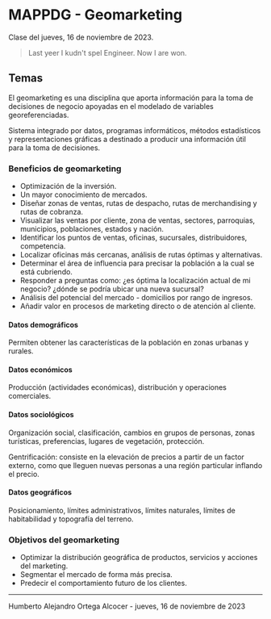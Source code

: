 # MAPPDG - Geomarketing

Clase del jueves, 16 de noviembre de 2023.

> Last yeer I kudn't spel Engineer. Now I are won.

## Temas

El geomarketing es una disciplina que aporta información para la toma de
decisiones de negocio apoyadas en el modelado de variables georeferenciadas.

Sistema integrado por datos, programas informáticos, métodos estadísticos y
representaciones gráficas a destinado a producir una información útil para la
toma de decisiones.

### Beneficios de geomarketing

- Optimización de la inversión.
- Un mayor conocimiento de mercados.
- Diseñar zonas de ventas, rutas de despacho, rutas de merchandising y rutas
  de cobranza.
- Visualizar las ventas por cliente, zona de ventas, sectores, parroquias, municipios, poblaciones, estados y nación.
- Identificar los puntos de ventas, oficinas, sucursales, distribuidores, competencia.
- Localizar oficinas más cercanas, análisis de rutas óptimas y alternativas.
- Determinar el área de influencia para precisar la población a la cual se está cubriendo.
- Responder a preguntas como: ¿es óptima la localización actual de mi negocio? ¿dónde se podría ubicar una nueva sucursal?
- Análisis del potencial del mercado - domicilios por rango de ingresos.
- Añadir valor en procesos de marketing directo o de atención al cliente.

#### Datos demográficos

Permiten obtener las características de la población en zonas urbanas y rurales.

#### Datos económicos

Producción (actividades económicas), distribución y operaciones comerciales.

#### Datos sociológicos

Organización social, clasificación, cambios en grupos de personas, zonas turísticas,
preferencias, lugares de vegetación, protección.

Gentrificación: consiste en la elevación de precios a partir de un factor externo,
como que lleguen nuevas personas a una región particular inflando el precio.

#### Datos geográficos

Posicionamiento, límites administrativos, límites naturales, límites de
habitabilidad y topografía del terreno.

### Objetivos del geomarketing

- Optimizar la distribución geográfica de productos, servicios y acciones del
  marketing.
- Segmentar el mercado de forma más precisa.
- Predecir el comportamiento futuro de los clientes.

---

Humberto Alejandro Ortega Alcocer - jueves, 16 de noviembre de 2023

